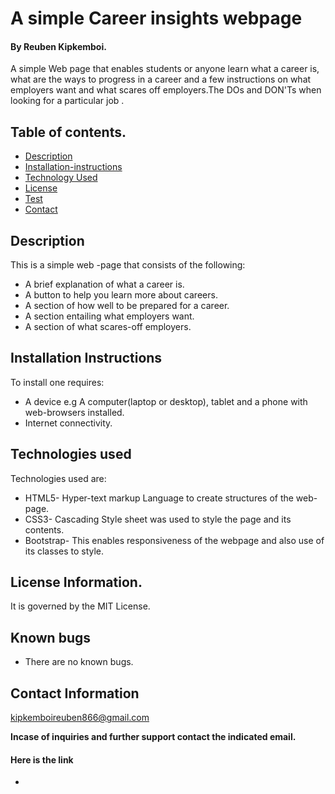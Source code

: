 # A simple Career insights webpage

#### **By Reuben Kipkemboi.**

<p>A simple  Web page that enables students or anyone learn what a career is, what are the ways to progress in a career and a few instructions on what employers want and what scares off employers.The DOs and DON'Ts when looking for a particular job .</p>
 

## Table of contents.

+ [Description](#description)
+ [Installation-instructions](#Installation-instructions)
+ [Technology Used](#technology-used)
+ [License](#license-Information)
+ [Test](#instructions-on-running-tests)
+ [Contact](#contact-information)

## Description

This is a simple web -page that consists of the following:
* A brief explanation of what a career is.
* A button to help you learn more about careers.
* A section of how well to be prepared for a career.
* A section entailing what employers want.
* A section of what scares-off employers.

## Installation Instructions

To install one requires:
* A device e.g A computer(laptop or desktop), tablet and a phone with web-browsers installed.
* Internet connectivity. 

## Technologies used
Technologies used are:
* HTML5- Hyper-text markup Language to create structures of the web-page.
* CSS3- Cascading Style sheet was used to style the page and its contents.
* Bootstrap- This enables responsiveness of the webpage and also use of its classes to style.
## License Information.
It is governed by the MIT License.

## Known bugs

+ There are no known bugs.
## Contact Information
<kipkemboireuben866@gmail.com>

**Incase of inquiries and further support contact the indicated email.**
#### Here is the link
+ 

